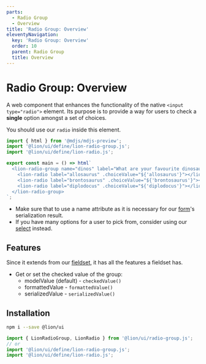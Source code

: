 ```yaml
---
parts:
  - Radio Group
  - Overview
title: 'Radio Group: Overview'
eleventyNavigation:
  key: 'Radio Group: Overview'
  order: 10
  parent: Radio Group
  title: Overview
---
```

# Radio Group: Overview

A web component that enhances the functionality of the native `<input type="radio">` element. Its purpose is to provide a way for users to check a **single** option amongst a set of choices.

You should use our `radio` inside this element.

```js script
import { html } from '@mdjs/mdjs-preview';
import '@lion/ui/define/lion-radio-group.js';
import '@lion/ui/define/lion-radio.js';
```

```js preview-story
export const main = () => html`
  <lion-radio-group name="dinos" label="What are your favourite dinosaurs?">
    <lion-radio label="allosaurus" .choiceValue="${'allosaurus'}"></lion-radio>
    <lion-radio label="brontosaurus" .choiceValue="${'brontosaurus'}"></lion-radio>
    <lion-radio label="diplodocus" .choiceValue="${'diplodocus'}"></lion-radio>
  </lion-radio-group>
`;
```

- Make sure that to use a name attribute as it is necessary for our [form](../form/overview.md)'s serialization result.
- If you have many options for a user to pick from, consider using our [select](../select/overview.md) instead.

## Features

Since it extends from our [fieldset](../fieldset/overview.md), it has all the features a fieldset has.

- Get or set the checked value of the group:
  - modelValue (default) - `checkedValue()`
  - formattedValue - `formattedValue()`
  - serializedValue - `serializedValue()`

## Installation

```bash
npm i --save @lion/ui
```

```js
import { LionRadioGroup, LionRadio } from '@lion/ui/radio-group.js';
// or
import '@lion/ui/define/lion-radio-group.js';
import '@lion/ui/define/lion-radio.js';
```
